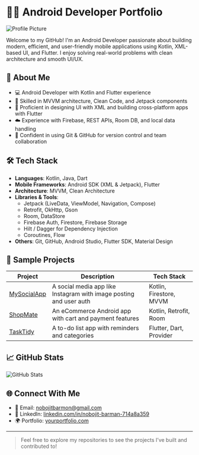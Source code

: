 # 👨‍💻 Android Developer Portfolio

![Profile Picture](images/profile.jpg)

Welcome to my GitHub! I'm an Android Developer passionate about building modern, efficient, and user-friendly mobile applications using Kotlin, XML-based UI, and Flutter. I enjoy solving real-world problems with clean architecture and smooth UI/UX.

## 🚀 About Me
- 💻 Android Developer with Kotlin and Flutter experience
- 🧠 Skilled in MVVM architecture, Clean Code, and Jetpack components
- 🎨 Proficient in designing UI with XML and building cross-platform apps with Flutter
- ☁️ Experience with Firebase, REST APIs, Room DB, and local data handling
- 🔄 Confident in using Git & GitHub for version control and team collaboration

## 🛠️ Tech Stack
- **Languages**: Kotlin, Java, Dart
- **Mobile Frameworks**: Android SDK (XML & Jetpack), Flutter
- **Architecture**: MVVM, Clean Architecture
- **Libraries & Tools**:
  - Jetpack (LiveData, ViewModel, Navigation, Compose)
  - Retrofit, OkHttp, Gson
  - Room, DataStore
  - Firebase Auth, Firestore, Firebase Storage
  - Hilt / Dagger for Dependency Injection
  - Coroutines, Flow
- **Others**: Git, GitHub, Android Studio, Flutter SDK, Material Design

## 📱 Sample Projects
| Project | Description | Tech Stack |
|--------|-------------|------------|
| [MySocialApp](https://github.com/yourusername/MySocialApp) | A social media app like Instagram with image posting and user auth | Kotlin, Firestore, MVVM |
| [ShopMate](https://github.com/yourusername/ShopMate) | An eCommerce Android app with cart and payment features | Kotlin, Retrofit, Room |
| [TaskTidy](https://github.com/yourusername/TaskTidy) | A to-do list app with reminders and categories | Flutter, Dart, Provider |

## 📈 GitHub Stats
![GitHub Stats](https://github-readme-stats.vercel.app/api?username=CodeJI8&show_icons=true&theme=radical)

## 🌐 Connect With Me
- 📧 Email: nobojitbarmon@gmail.com  
- 💼 LinkedIn: [linkedin.com/in/nobojit-barman-714a8a359](https://linkedin.com/in/nobojit-barman-714a8a359)  
- 🌍 Portfolio: [yourportfolio.com](https://yourportfolio.com)

---

> Feel free to explore my repositories to see the projects I’ve built and contributed to!
